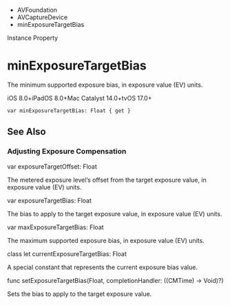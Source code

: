 

- AVFoundation
- AVCaptureDevice
-  minExposureTargetBias 

Instance Property

# minExposureTargetBias

The minimum supported exposure bias, in exposure value (EV) units.

iOS 8.0+iPadOS 8.0+Mac Catalyst 14.0+tvOS 17.0+

``` source
var minExposureTargetBias: Float { get }
```

## See Also

### Adjusting Exposure Compensation

var exposureTargetOffset: Float

The metered exposure level’s offset from the target exposure value, in exposure value (EV) units.

var exposureTargetBias: Float

The bias to apply to the target exposure value, in exposure value (EV) units.

var maxExposureTargetBias: Float

The maximum supported exposure bias, in exposure value (EV) units.

class let currentExposureTargetBias: Float

A special constant that represents the current exposure bias value.

func setExposureTargetBias(Float, completionHandler: ((CMTime) -> Void)?)

Sets the bias to apply to the target exposure value.

